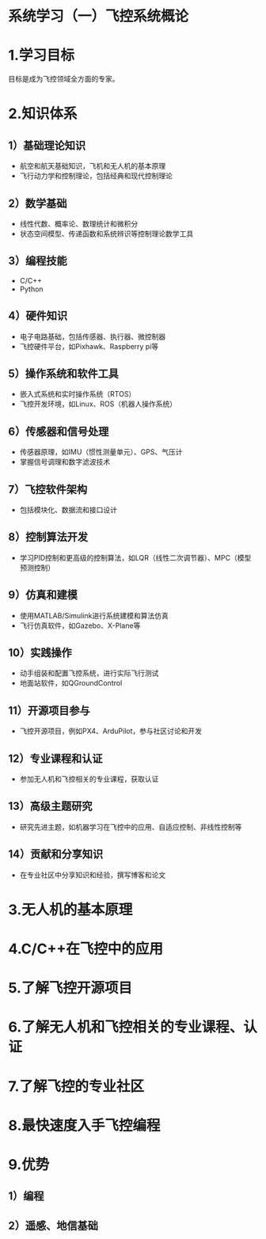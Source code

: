 # 系统学习（一）飞控系统概论

# 1.学习目标

目标是成为飞控领域全方面的专家。

# 2.知识体系

## 1）基础理论知识

- 航空和航天基础知识，飞机和无人机的基本原理
- 飞行动力学和控制理论，包括经典和现代控制理论

## 2）数学基础

- 线性代数、概率论、数理统计和微积分
- 状态空间模型、传递函数和系统辨识等控制理论数学工具

## 3）编程技能

- C/C++
- Python

## 4）硬件知识

- 电子电路基础，包括传感器、执行器、微控制器
- 飞控硬件平台，如Pixhawk、Raspberry pi等

## 5）操作系统和软件工具

- 嵌入式系统和实时操作系统（RTOS）
- 飞控开发环境，如Linux、ROS（机器人操作系统）

## 6）传感器和信号处理

- 传感器原理，如IMU（惯性测量单元）、GPS、气压计
- 掌握信号调理和数字滤波技术

## 7）飞控软件架构

- 包括模块化、数据流和接口设计

## 8）控制算法开发

- 学习PID控制和更高级的控制算法，如LQR（线性二次调节器）、MPC（模型预测控制）

## 9）仿真和建模

- 使用MATLAB/Simulink进行系统建模和算法仿真
- 飞行仿真软件，如Gazebo、X-Plane等

## 10）实践操作

- 动手组装和配置飞控系统，进行实际飞行测试
- 地面站软件，如QGroundControl

## 11）开源项目参与

- 飞控开源项目，例如PX4、ArduPilot，参与社区讨论和开发

## 12）专业课程和认证

- 参加无人机和飞控相关的专业课程，获取认证

## 13）高级主题研究

- 研究先进主题，如机器学习在飞控中的应用、自适应控制、非线性控制等

## 14）贡献和分享知识

- 在专业社区中分享知识和经验，撰写博客和论文

# 3.无人机的基本原理

# 4.C/C++在飞控中的应用

# 5.了解飞控开源项目

# 6.了解无人机和飞控相关的专业课程、认证

# 7.了解飞控的专业社区

# 8.最快速度入手飞控编程

# 9.优势

## 1）编程

## 2）遥感、地信基础
